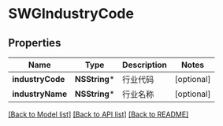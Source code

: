 # SWGIndustryCode

## Properties
Name | Type | Description | Notes
------------ | ------------- | ------------- | -------------
**industryCode** | **NSString*** | 行业代码 | [optional] 
**industryName** | **NSString*** | 行业名称 | [optional] 

[[Back to Model list]](../README.md#documentation-for-models) [[Back to API list]](../README.md#documentation-for-api-endpoints) [[Back to README]](../README.md)



